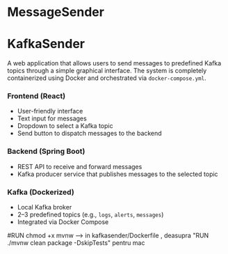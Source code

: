# MessageSender

# KafkaSender

A web application that allows users to send messages to predefined Kafka topics through a simple graphical interface. The system is completely containerized using Docker and orchestrated via `docker-compose.yml`.

### Frontend (React)
- User-friendly interface
- Text input for messages
- Dropdown to select a Kafka topic
- Send button to dispatch messages to the backend

### Backend (Spring Boot)
- REST API to receive and forward messages
- Kafka producer service that publishes messages to the selected topic

### Kafka (Dockerized)
- Local Kafka broker
- 2–3 predefined topics (e.g., `logs`, `alerts`, `messages`)
- Integrated via Docker Compose




#RUN chmod +x mvnw --> in kafkasender/Dockerfile , deasupra "RUN ./mvnw clean package -DskipTests" pentru mac
